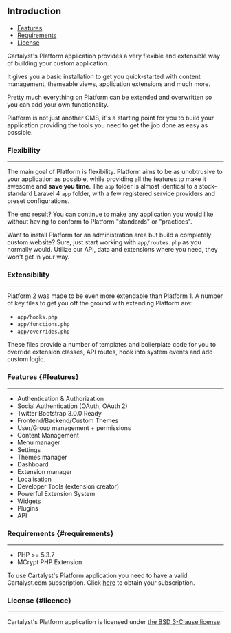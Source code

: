 ## Introduction

- [Features](platform/overview#features)
- [Requirements](platform/overview#requirements)
- [License](platform/overview#license)

Cartalyst's Platform application provides a very flexible and extensible way of building your custom application.

It gives you a basic installation to get you quick-started with content management, themeable views, application extensions and much more.

Pretty much everything on Platform can be extended and overwritten so you can add your own functionality.

Platform is not just another CMS, it's a starting point for you to build your application providing the tools you need to get the job done as easy as possible.

### Flexibility

---

The main goal of Platform is flexibility. Platform aims to be as unobtrusive
to your application as possible, while providing all the features to make it
awesome and **save you time**. The `app` folder is almost identical to a
stock-standard Laravel 4 `app` folder, with a few registered service
providers and preset configurations.

The end result? You can continue to make any application you would like without
having to conform to Platform "standards" or "practices".

Want to install Platform for an administration area but build a completely custom
website? Sure, just start working with `app/routes.php` as you normally would.
Utilize our API, data and extensions where you need, they won't get in your way.

### Extensibility

---

Platform 2 was made to be even more extendable than Platform 1. A number of key files to get you off the ground with extending Platform are:

 - `app/hooks.php`
 - `app/functions.php`
 - `app/overrides.php`

These files provide a number of templates and boilerplate code for you to override extension classes, API routes, hook into system events and add custom logic.

### Features {#features}

---

- Authentication & Authorization
- Social Authentication (OAuth, OAuth 2)
- Twitter Bootstrap 3.0.0 Ready
- Frontend/Backend/Custom Themes
- User/Group management + permissions
- Content Management
- Menu manager
- Settings
- Themes manager
- Dashboard
- Extension manager
- Localisation
- Developer Tools (extension creator)
- Powerful Extension System
- Widgets
- Plugins
- API

### Requirements {#requirements}

---

- PHP >= 5.3.7
- MCrypt PHP Extension

To use Cartalyst's Platform application you need to have a valid Cartalyst.com subscription. Click [here](platform/https://www.cartalyst.com/pricing) to obtain your subscription.

### License {#licence}

---

Cartalyst's Platform application is licensed under [the BSD 3-Clause license](platform/overview/license).
